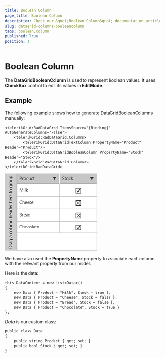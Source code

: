 ```yaml
---
title: Boolean Column
page_title: Boolean Column
description: Check our &quot;Boolean Column&quot; documentation article for RadDataGrid for UWP control.
slug: datagrid-columns-booleancolumn
tags: boolean,column
published: True
position: 2
---
```


# Boolean Column



The **DataGridBooleanColumn** is used to represent boolean values.
It uses **CheckBox** control to edit its values in **EditMode**.


## Example

The following example shows how to generate DataGridBooleanColumns manually:

	<telerikGrid:RadDataGrid ItemsSource="{Binding}" AutoGenerateColumns="False">
	    <telerikGrid:RadDataGrid.Columns>
	        <telerikGrid:DataGridTextColumn PropertyName="Product" Header="Product"/>
	        <telerikGrid:DataGridBooleanColumn PropertyName="Stock" Header="Stock"/>
	    </telerikGrid:RadDataGrid.Columns>
	</telerikGrid:RadDataGrid>

![Boolean Column](images/BooleanColumn.png)

We have also used the **PropertyName** property to associate each column with the relevant property from our model.

Here is the data:

	this.DataContext = new List<Data>()
	{
	    new Data { Product = "Milk", Stock = true },
	    new Data { Product = "Cheese", Stock = false },
	    new Data { Product = "Bread", Stock = false },
	    new Data { Product = "Chocolate", Stock = true } 
	};

*Data* is our custom class:

	public class Data
	{
	    public string Product { get; set; }
	    public bool Stock { get; set; }
	}